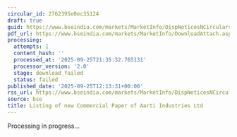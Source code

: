 ```yaml
---
circular_id: 2762395e0ec35124
draft: true
guid: https://www.bseindia.com/markets/MarketInfo/DispNoticesNCirculars.aspx?Noticeid={07975290-BF66-4DCC-AF5B-0647407DB919}&noticeno=20250925-29&dt=09/25/2025&icount=29&totcount=65&flag=0
pdf_url: https://www.bseindia.com/markets/MarketInfo/DownloadAttach.aspx?id=20250925-29&attachedId=
processing:
  attempts: 1
  content_hash: ''
  processed_at: '2025-09-25T21:35:32.765131'
  processor_version: '2.0'
  stage: download_failed
  status: failed
published_date: '2025-09-25T12:13:31+00:00'
rss_url: https://www.bseindia.com/markets/MarketInfo/DispNoticesNCirculars.aspx?Noticeid={07975290-BF66-4DCC-AF5B-0647407DB919}&noticeno=20250925-29&dt=09/25/2025&icount=29&totcount=65&flag=0
source: bse
title: Listing of new Commercial Paper of Aarti Industries Ltd
---
```


Processing in progress...